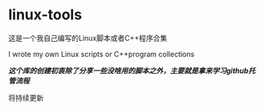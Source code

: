 # linux-tools
这是一个我自己编写的Linux脚本或者C++程序合集

I wrote my own Linux scripts or C++program collections


***这个库的创建初衷除了分享一些没啥用的脚本之外，主要就是拿来学习github托管流程***

将持续更新